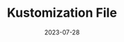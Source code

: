 ---
title: "Kustomization File"
linkTitle: "Kustomization File"
weight: 1
date: 2023-07-28
description: >
  The Kustomization file is the entry point for Kustomize execution.
---